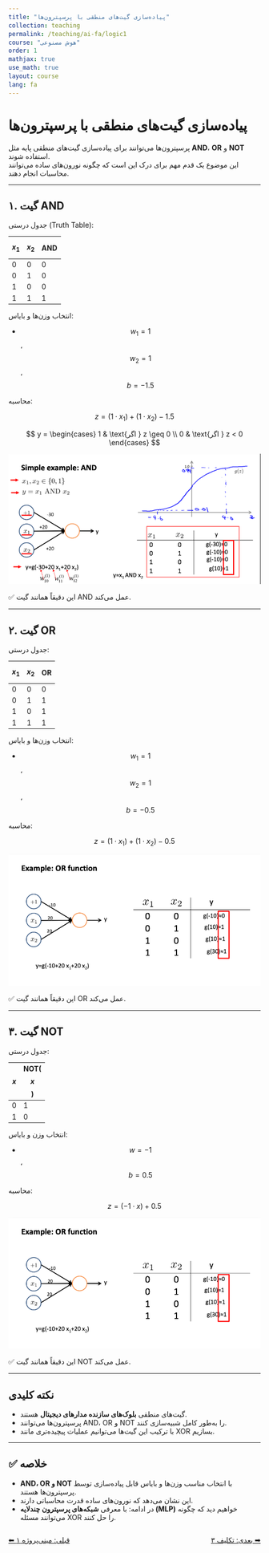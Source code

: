 ```yaml
---
title: "پیاده‌سازی گیت‌های منطقی با پرسپترون‌ها"
collection: teaching
permalink: /teaching/ai-fa/logic1
course: "هوش مصنوعی"
order: 1
mathjax: true
use_math: true
layout: course
lang: fa
---
```


# پیاده‌سازی گیت‌های منطقی با پرسپترون‌ها

پرسپترون‌ها می‌توانند برای پیاده‌سازی گیت‌های منطقی پایه مثل **AND**، **OR** و **NOT** استفاده شوند.  
این موضوع یک قدم مهم برای درک این است که چگونه نورون‌های ساده می‌توانند محاسبات انجام دهند.

---

## ۱. گیت AND

جدول درستی (Truth Table):

| $$x_1$$ | $$x_2$$ | AND |
|---------|---------|-----|
| 0       | 0       | 0   |
| 0       | 1       | 0   |
| 1       | 0       | 0   |
| 1       | 1       | 1   |

انتخاب وزن‌ها و بایاس:  

- $$ w_1 = 1 $$، $$ w_2 = 1 $$، $$ b = -1.5 $$

محاسبه:

$$
z = (1 \cdot x_1) + (1 \cdot x_2) - 1.5
$$

$$
y =
\begin{cases}
1 & \text{اگر } z \geq 0 \\
0 & \text{اگر } z < 0
\end{cases}
$$

![Forward pass](/images/ai21.png)  

✅ این دقیقاً همانند گیت AND عمل می‌کند.

---

## ۲. گیت OR

جدول درستی:

| $$x_1$$ | $$x_2$$ | OR |
|---------|---------|----|
| 0       | 0       | 0  |
| 0       | 1       | 1  |
| 1       | 0       | 1  |
| 1       | 1       | 1  |

انتخاب وزن‌ها و بایاس:  

- $$ w_1 = 1 $$، $$ w_2 = 1 $$، $$ b = -0.5 $$

محاسبه:

$$
z = (1 \cdot x_1) + (1 \cdot x_2) - 0.5
$$

![Forward pass](/images/ai22.png)  

✅ این دقیقاً همانند گیت OR عمل می‌کند.

---

## ۳. گیت NOT

جدول درستی:

| $$x$$ | NOT($$x$$) |
|-------|------------|
| 0     | 1          |
| 1     | 0          |

انتخاب وزن و بایاس:  

- $$ w = -1 $$، $$ b = 0.5 $$

محاسبه:

$$
z = (-1 \cdot x) + 0.5
$$

![Forward pass](/images/ai22.png)  

✅ این دقیقاً همانند گیت NOT عمل می‌کند.

---

## نکته کلیدی

- گیت‌های منطقی **بلوک‌های سازنده مدارهای دیجیتال** هستند.  
- پرسپترون‌ها می‌توانند AND، OR و NOT را به‌طور کامل شبیه‌سازی کنند.  
- با ترکیب این گیت‌ها می‌توانیم عملیات پیچیده‌تری مانند XOR بسازیم.  

---

## ✅ خلاصه

- **AND، OR و NOT** با انتخاب مناسب وزن‌ها و بایاس قابل پیاده‌سازی توسط پرسپترون‌ها هستند.  
- این نشان می‌دهد که نورون‌های ساده قدرت محاسباتی دارند.  
- در ادامه: با معرفی **شبکه‌های پرسپترون چندلایه (MLP)** خواهیم دید که چگونه می‌توانند مسئله XOR را حل کنند.  

<div class="lesson-nav" style="display:flex; justify-content:space-between; margin-top:2em;">
  <a class="btn btn--inverse" href="{{ '/teaching/ai/mp1' | relative_url }}">⬅︎ قبلی: مینی‌پروژه ۱ </a>
  <a class="btn btn--primary" href="{{ '/teaching/ai/logic1' | relative_url }}">بعدی: تکلیف ۳ ➡︎</a>
</div>
